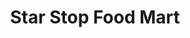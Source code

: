 ---
title: "Star Stop Food Mart"
url: /big-spring/star-stop-food-mart-west-interstate-20/
shop: Lebensmittel
---